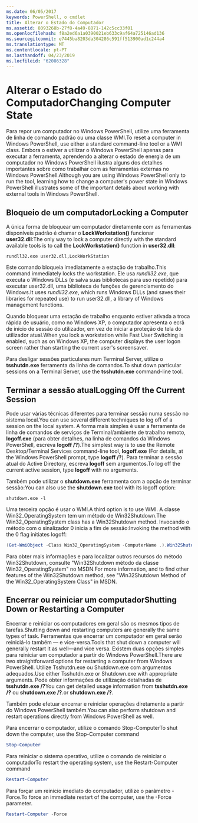 ```yaml
---
ms.date: 06/05/2017
keywords: PowerShell, o cmdlet
title: Alterar o Estado do Computador
ms.assetid: 8093268b-27f8-4a49-8871-142c5cc33f01
ms.openlocfilehash: f8a2ed6a1a0390021eb633c9af64a725146ad136
ms.sourcegitcommit: e7445ba8203da304286c591ff513900ad1c244a4
ms.translationtype: MT
ms.contentlocale: pt-PT
ms.lasthandoff: 04/23/2019
ms.locfileid: "62086328"
---
```

# <a name="changing-computer-state"></a><span data-ttu-id="c3747-103">Alterar o Estado do Computador</span><span class="sxs-lookup"><span data-stu-id="c3747-103">Changing Computer State</span></span>

<span data-ttu-id="c3747-104">Para repor um computador no Windows PowerShell, utilize uma ferramenta de linha de comando padrão ou uma classe WMI.</span><span class="sxs-lookup"><span data-stu-id="c3747-104">To reset a computer in Windows PowerShell, use either a standard command-line tool or a WMI class.</span></span> <span data-ttu-id="c3747-105">Embora o estiver a utilizar o Windows PowerShell apenas para executar a ferramenta, aprendendo a alterar o estado de energia de um computador no Windows PowerShell ilustra alguns dos detalhes importantes sobre como trabalhar com as ferramentas externas no Windows PowerShell.</span><span class="sxs-lookup"><span data-stu-id="c3747-105">Although you are using Windows PowerShell only to run the tool, learning how to change a computer's power state in Windows PowerShell illustrates some of the important details about working with external tools in Windows PowerShell.</span></span>

## <a name="locking-a-computer"></a><span data-ttu-id="c3747-106">Bloqueio de um computador</span><span class="sxs-lookup"><span data-stu-id="c3747-106">Locking a Computer</span></span>

<span data-ttu-id="c3747-107">A única forma de bloquear um computador diretamente com as ferramentas disponíveis padrão é chamar o **LockWorkstation()** funcionar **user32.dll**:</span><span class="sxs-lookup"><span data-stu-id="c3747-107">The only way to lock a computer directly with the standard available tools is to call the **LockWorkstation()** function in **user32.dll**:</span></span>

```
rundll32.exe user32.dll,LockWorkStation
```

<span data-ttu-id="c3747-108">Este comando bloqueia imediatamente a estação de trabalho.</span><span class="sxs-lookup"><span data-stu-id="c3747-108">This command immediately locks the workstation.</span></span> <span data-ttu-id="c3747-109">Ele usa *rundll32.exe*, que executa o Windows DLLs (e salva suas bibliotecas para uso repetido) para executar user32.dll, uma biblioteca de funções de gerenciamento do Windows.</span><span class="sxs-lookup"><span data-stu-id="c3747-109">It uses *rundll32.exe*, which runs Windows DLLs (and saves their libraries for repeated use) to run user32.dll, a library of Windows management functions.</span></span>

<span data-ttu-id="c3747-110">Quando bloquear uma estação de trabalho enquanto estiver ativada a troca rápida de usuário, como no Windows XP, o computador apresenta o ecrã de início de sessão do utilizador, em vez de iniciar a proteção de tela do utilizador atual.</span><span class="sxs-lookup"><span data-stu-id="c3747-110">When you lock a workstation while Fast User Switching is enabled, such as on Windows XP, the computer displays the user logon screen rather than starting the current user's screensaver.</span></span>

<span data-ttu-id="c3747-111">Para desligar sessões particulares num Terminal Server, utilize o **tsshutdn.exe** ferramenta da linha de comandos.</span><span class="sxs-lookup"><span data-stu-id="c3747-111">To shut down particular sessions on a Terminal Server, use the **tsshutdn.exe** command-line tool.</span></span>

## <a name="logging-off-the-current-session"></a><span data-ttu-id="c3747-112">Terminar a sessão atual</span><span class="sxs-lookup"><span data-stu-id="c3747-112">Logging Off the Current Session</span></span>

<span data-ttu-id="c3747-113">Pode usar várias técnicas diferentes para terminar sessão numa sessão no sistema local.</span><span class="sxs-lookup"><span data-stu-id="c3747-113">You can use several different techniques to log off of a session on the local system.</span></span> <span data-ttu-id="c3747-114">A forma mais simples é usar a ferramenta de linha de comandos de serviços de Terminal/ambiente de trabalho remoto, **logoff.exe** (para obter detalhes, na linha de comandos da Windows PowerShell, escreva **logoff /?**).</span><span class="sxs-lookup"><span data-stu-id="c3747-114">The simplest way is to use the Remote Desktop/Terminal Services command-line tool, **logoff.exe** (For details, at the Windows PowerShell prompt, type **logoff /?**).</span></span> <span data-ttu-id="c3747-115">Para terminar a sessão atual do Active Directory, escreva **logoff** sem argumentos.</span><span class="sxs-lookup"><span data-stu-id="c3747-115">To log off the current active session, type **logoff** with no arguments.</span></span>

<span data-ttu-id="c3747-116">Também pode utilizar o **shutdown.exe** ferramenta com a opção de terminar sessão:</span><span class="sxs-lookup"><span data-stu-id="c3747-116">You can also use the **shutdown.exe** tool with its logoff option:</span></span>

```
shutdown.exe -l
```

<span data-ttu-id="c3747-117">Uma terceira opção é usar o WMI.</span><span class="sxs-lookup"><span data-stu-id="c3747-117">A third option is to use WMI.</span></span> <span data-ttu-id="c3747-118">A classe Win32_OperatingSystem tem um método de Win32Shutdown.</span><span class="sxs-lookup"><span data-stu-id="c3747-118">The Win32_OperatingSystem class has a Win32Shutdown method.</span></span> <span data-ttu-id="c3747-119">Invocando o método com o sinalizador 0 inicia a fim de sessão:</span><span class="sxs-lookup"><span data-stu-id="c3747-119">Invoking the method with the 0 flag initiates logoff:</span></span>

```powershell
(Get-WmiObject -Class Win32_OperatingSystem -ComputerName .).Win32Shutdown(0)
```

<span data-ttu-id="c3747-120">Para obter mais informações e para localizar outros recursos do método Win32Shutdown, consulte "Win32Shutdown método da classe Win32_OperatingSystem" no MSDN.</span><span class="sxs-lookup"><span data-stu-id="c3747-120">For more information, and to find other features of the Win32Shutdown method, see "Win32Shutdown Method of the Win32_OperatingSystem Class" in MSDN.</span></span>

## <a name="shutting-down-or-restarting-a-computer"></a><span data-ttu-id="c3747-121">Encerrar ou reiniciar um computador</span><span class="sxs-lookup"><span data-stu-id="c3747-121">Shutting Down or Restarting a Computer</span></span>

<span data-ttu-id="c3747-122">Encerrar e reiniciar os computadores em geral são os mesmos tipos de tarefas.</span><span class="sxs-lookup"><span data-stu-id="c3747-122">Shutting down and restarting computers are generally the same types of task.</span></span> <span data-ttu-id="c3747-123">Ferramentas que encerrar um computador em geral serão reiniciá-lo também — e vice-versa.</span><span class="sxs-lookup"><span data-stu-id="c3747-123">Tools that shut down a computer will generally restart it as well—and vice versa.</span></span> <span data-ttu-id="c3747-124">Existem duas opções simples para reiniciar um computador a partir do Windows PowerShell.</span><span class="sxs-lookup"><span data-stu-id="c3747-124">There are two straightforward options for restarting a computer from Windows PowerShell.</span></span> <span data-ttu-id="c3747-125">Utilize Tsshutdn.exe ou Shutdown.exe com argumentos adequados.</span><span class="sxs-lookup"><span data-stu-id="c3747-125">Use either Tsshutdn.exe or Shutdown.exe with appropriate arguments.</span></span> <span data-ttu-id="c3747-126">Pode obter informações de utilização detalhadas de **tsshutdn.exe /?**</span><span class="sxs-lookup"><span data-stu-id="c3747-126">You can get detailed usage information from **tsshutdn.exe /?**</span></span> <span data-ttu-id="c3747-127">ou **shutdown.exe /?**.</span><span class="sxs-lookup"><span data-stu-id="c3747-127">or **shutdown.exe /?**.</span></span>

<span data-ttu-id="c3747-128">Também pode efetuar encerrar e reiniciar operações diretamente a partir do Windows PowerShell também.</span><span class="sxs-lookup"><span data-stu-id="c3747-128">You can also perform shutdown and restart operations directly from Windows PowerShell as well.</span></span>

<span data-ttu-id="c3747-129">Para encerrar o computador, utilize o comando Stop-Computer</span><span class="sxs-lookup"><span data-stu-id="c3747-129">To shut down the computer, use the Stop-Computer command</span></span>

```powershell
Stop-Computer
```

<span data-ttu-id="c3747-130">Para reiniciar o sistema operativo, utilize o comando de reiniciar o computador</span><span class="sxs-lookup"><span data-stu-id="c3747-130">To restart the operating system, use the Restart-Computer command</span></span>

```powershell
Restart-Computer
```

<span data-ttu-id="c3747-131">Para forçar um reinício imediato do computador, utilize o parâmetro - Force.</span><span class="sxs-lookup"><span data-stu-id="c3747-131">To force an immediate restart of the computer, use the -Force parameter.</span></span>

```powershell
Restart-Computer -Force
```
